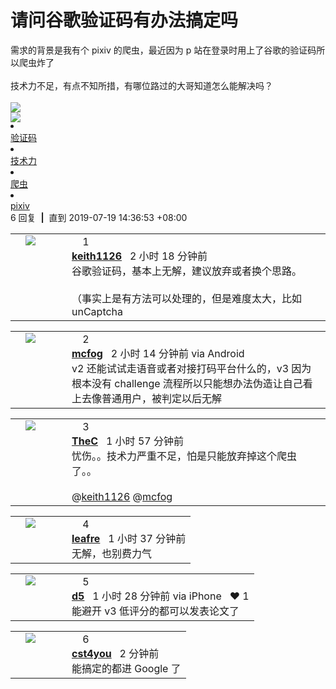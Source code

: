 # 请问谷歌验证码有办法搞定吗
<div class="cell">
<div class="topic_content">需求的背景是我有个 pixiv 的爬虫，最近因为 p 站在登录时用上了谷歌的验证码所以爬虫炸了<br><br>技术力不足，有点不知所措，有哪位路过的大哥知道怎么能解决吗？<br><br><img src="https://wx2.sinaimg.cn/mw690/9bd81530ly1g4kg7ow0qaj20i208v74m.jpg" class="embedded_image" referrerpolicy="no-referrer"> <br><img src="https://wx2.sinaimg.cn/mw690/9bd81530ly1g4kg23ax0ej20hk0fmt9b.jpg" class="embedded_image" referrerpolicy="no-referrer"> </div>
</div>
<div class="box">
<div class="cell"><div class="fr" style="margin: -3px -5px 0px 0px;"><a href="/tag/验证码" class="tag"><li class="fa fa-tag"></li> 验证码</a><a href="/tag/技术力" class="tag"><li class="fa fa-tag"></li> 技术力</a><a href="/tag/爬虫" class="tag"><li class="fa fa-tag"></li> 爬虫</a><a href="/tag/pixiv" class="tag"><li class="fa fa-tag"></li> pixiv</a></div><span class="gray">6 回复 &nbsp;<strong class="snow">|</strong> &nbsp;直到 2019-07-19 14:36:53 +08:00</span>
</div>
<div id="r_7643184" class="cell">
<table cellpadding="0" cellspacing="0" border="0" width="100%">
<tbody><tr>
<td width="48" valign="top" align="center"><img loading="lazy" src="//cdn.v2ex.com/avatar/ca09/4c9b/379362_normal.png?m=1548212895" class="avatar" border="0" align="default"></td>
<td width="10" valign="top"></td>
<td width="auto" valign="top" align="left"><div class="fr"> &nbsp; &nbsp; <span class="no">1</span></div>
<div class="sep3"></div>
<strong><a href="/member/keith1126" class="dark">keith1126</a></strong>&nbsp; &nbsp;<span class="ago">2 小时 18 分钟前</span>
<div class="sep5"></div>
<div class="reply_content">谷歌验证码，基本上无解，建议放弃或者换个思路。<br><br>（事实上是有方法可以处理的，但是难度太大，比如 unCaptcha</div>
</td>
</tr>
</tbody></table>
</div>
<div id="r_7643198" class="cell">
<table cellpadding="0" cellspacing="0" border="0" width="100%">
<tbody><tr>
<td width="48" valign="top" align="center"><img loading="lazy" src="//cdn.v2ex.com/avatar/442b/548e/7379_normal.png?m=1330416855" class="avatar" border="0" align="default"></td>
<td width="10" valign="top"></td>
<td width="auto" valign="top" align="left"><div class="fr"> &nbsp; &nbsp; <span class="no">2</span></div>
<div class="sep3"></div>
<strong><a href="/member/mcfog" class="dark">mcfog</a></strong>&nbsp; &nbsp;<span class="ago">2 小时 14 分钟前 via Android</span>
<div class="sep5"></div>
<div class="reply_content">v2 还能试试走语音或者对接打码平台什么的，v3 因为根本没有 challenge 流程所以只能想办法伪造让自己看上去像普通用户，被判定以后无解</div>
</td>
</tr>
</tbody></table>
</div>
<div id="r_7643281" class="cell">
<table cellpadding="0" cellspacing="0" border="0" width="100%">
<tbody><tr>
<td width="48" valign="top" align="center"><img loading="lazy" src="//cdn.v2ex.com/avatar/d45d/46f5/16094_normal.png?m=1336054027" class="avatar" border="0" align="default"></td>
<td width="10" valign="top"></td>
<td width="auto" valign="top" align="left"><div class="fr"> &nbsp; &nbsp; <span class="no">3</span></div>
<div class="sep3"></div>
<strong><a href="/member/TheC" class="dark">TheC</a></strong>&nbsp; &nbsp;<span class="ago">1 小时 57 分钟前</span>
<div class="sep5"></div>
<div class="reply_content">忧伤。。技术力严重不足，怕是只能放弃掉这个爬虫了。。<br><br>@<a href="/member/keith1126">keith1126</a> @<a href="/member/mcfog">mcfog</a></div>
</td>
</tr>
</tbody></table>
</div>
<div id="r_7643374" class="cell">
<table cellpadding="0" cellspacing="0" border="0" width="100%">
<tbody><tr>
<td width="48" valign="top" align="center"><img loading="lazy" src="//cdn.v2ex.com/gravatar/f604f3fc60595404f88ac1bbc2ad4f2f?s=48&amp;d=retro" class="avatar" border="0" align="default"></td>
<td width="10" valign="top"></td>
<td width="auto" valign="top" align="left"><div class="fr"> &nbsp; &nbsp; <span class="no">4</span></div>
<div class="sep3"></div>
<strong><a href="/member/leafre" class="dark">leafre</a></strong>&nbsp; &nbsp;<span class="ago">1 小时 37 分钟前</span>
<div class="sep5"></div>
<div class="reply_content">无解，也别费力气</div>
</td>
</tr>
</tbody></table>
</div>
<div id="r_7643414" class="cell">
<table cellpadding="0" cellspacing="0" border="0" width="100%">
<tbody><tr>
<td width="48" valign="top" align="center"><img loading="lazy" src="//cdn.v2ex.com/avatar/09a9/b96e/296179_normal.png?m=1547205994" class="avatar" border="0" align="default"></td>
<td width="10" valign="top"></td>
<td width="auto" valign="top" align="left"><div class="fr"> &nbsp; &nbsp; <span class="no">5</span></div>
<div class="sep3"></div>
<strong><a href="/member/d5" class="dark">d5</a></strong>&nbsp; &nbsp;<span class="ago">1 小时 28 分钟前 via iPhone</span> &nbsp; <span class="small fade">♥ 1</span>
<div class="sep5"></div>
<div class="reply_content">能避开 v3 低评分的都可以发表论文了</div>
</td>
</tr>
</tbody></table>
</div>
<div id="r_7643981" class="cell">
<table cellpadding="0" cellspacing="0" border="0" width="100%">
<tbody><tr>
<td width="48" valign="top" align="center"><img loading="lazy" src="//cdn.v2ex.com/gravatar/050342b9883fa0cf404d2cd06effc213?s=48&amp;d=retro" class="avatar" border="0" align="default"></td>
<td width="10" valign="top"></td>
<td width="auto" valign="top" align="left"><div class="fr"> &nbsp; &nbsp; <span class="no">6</span></div>
<div class="sep3"></div>
<strong><a href="/member/cst4you" class="dark">cst4you</a></strong>&nbsp; &nbsp;<span class="ago">2 分钟前</span>
<div class="sep5"></div>
<div class="reply_content">能搞定的都进 Google 了</div>
</td>
</tr>
</tbody></table>
</div>
</div>
